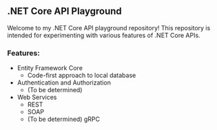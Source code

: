 ## .NET Core API Playground

Welcome to my .NET Core API playground repository! This repository is intended for experimenting with various features of .NET Core APIs.

### Features:

- Entity Framework Core
  - Code-first approach to local database
- Authentication and Authorization
  - (To be determined)
- Web Services
  - REST
  - SOAP
  - (To be determined) gRPC
